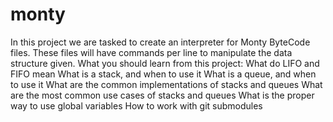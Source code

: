 # monty
In this project we are tasked to create an interpreter for Monty ByteCode files. These files will have commands per line to manipulate the data structure given.  What you should learn from this project:  What do LIFO and FIFO mean What is a stack, and when to use it What is a queue, and when to use it What are the common implementations of stacks and queues What are the most common use cases of stacks and queues What is the proper way to use global variables How to work with git submodules
